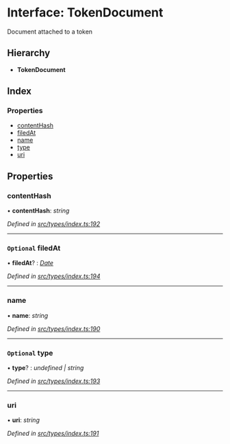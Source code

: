 # Interface: TokenDocument

Document attached to a token

## Hierarchy

* **TokenDocument**

## Index

### Properties

* [contentHash](tokendocument.md#contenthash)
* [filedAt](tokendocument.md#optional-filedat)
* [name](tokendocument.md#name)
* [type](tokendocument.md#optional-type)
* [uri](tokendocument.md#uri)

## Properties

###  contentHash

• **contentHash**: *string*

*Defined in [src/types/index.ts:192](https://github.com/PolymathNetwork/polymesh-sdk/blob/1221e467/src/types/index.ts#L192)*

___

### `Optional` filedAt

• **filedAt**? : *[Date](../enums/transactionargumenttype.md#date)*

*Defined in [src/types/index.ts:194](https://github.com/PolymathNetwork/polymesh-sdk/blob/1221e467/src/types/index.ts#L194)*

___

###  name

• **name**: *string*

*Defined in [src/types/index.ts:190](https://github.com/PolymathNetwork/polymesh-sdk/blob/1221e467/src/types/index.ts#L190)*

___

### `Optional` type

• **type**? : *undefined | string*

*Defined in [src/types/index.ts:193](https://github.com/PolymathNetwork/polymesh-sdk/blob/1221e467/src/types/index.ts#L193)*

___

###  uri

• **uri**: *string*

*Defined in [src/types/index.ts:191](https://github.com/PolymathNetwork/polymesh-sdk/blob/1221e467/src/types/index.ts#L191)*
